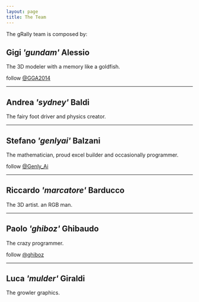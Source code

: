 ```yaml
---
layout: page
title: The Team
---
```


The gRally team is composed by:

## Gigi *'gundam'* Alessio
The 3D modeler with a memory like a goldfish.

follow <a class="icon-twitter" href="https://twitter.com/GGA2014">@GGA2014</a>

---

## Andrea *'sydney'* Baldi
The fairy foot driver and physics creator.

---

## Stefano *'genlyai'* Balzani
The mathematician, proud excel builder and occasionally programmer.

follow <a class="icon-twitter" href="https://twitter.com/Genly_Ai">@Genly_Ai</a>

---

## Riccardo *'marcatore'* Barducco
The 3D artist. an RGB man.

---

## Paolo *'ghiboz'* Ghibaudo
The crazy programmer.

follow <a class="icon-twitter" href="https://twitter.com/ghiboz">@ghiboz</a>

---

## Luca *'mulder'* Giraldi
The growler graphics.
